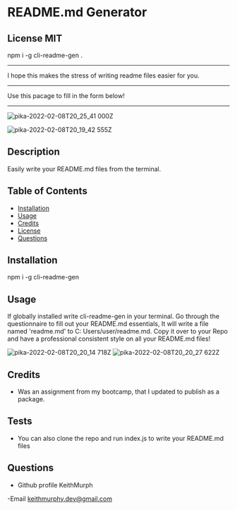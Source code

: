 
#  README.md Generator

 ## License  MIT
 
 npm i -g cli-readme-gen .
 <hr>
 I hope this makes the stress of writing readme files easier for you.
 <hr>
 Use this pacage to fill in the form below!
 <hr>
 
![pika-2022-02-08T20_25_41 000Z](https://user-images.githubusercontent.com/85463607/153069953-d59dfe7d-ca99-40ff-bfa0-b73468d41ab3.png)

![pika-2022-02-08T20_19_42 555Z](https://user-images.githubusercontent.com/85463607/153069119-2ca786b8-0610-444d-9f06-a4e53b7cde5c.png)



 ## Description
 Easily write your README.md files from the terminal.

 ## Table of Contents
 - [Installation](#howToInstall)
 - [Usage](#usage)
 - [Credits](#credits)
 - [License](#license)
 - [Questions](#questions)

 ## Installation
 npm i -g cli-readme-gen

 ## Usage
 If globally installed write cli-readme-gen in your terminal. 
 Go through the questionnaire to fill out your README.md essentials, It will write a file named 'readme.md' to C: Users/user/readme.md. Copy it over to your Repo and have a professional consistent style on all your README.md files!
    
   ![pika-2022-02-08T20_20_14 718Z](https://user-images.githubusercontent.com/85463607/153069132-cd400ba6-3ebb-48b2-970c-2096075b1569.png)
![pika-2022-02-08T20_20_27 622Z](https://user-images.githubusercontent.com/85463607/153069143-28c0f9a5-8496-481b-87b3-02680030e732.png)

 ## Credits
- Was an assignment from my bootcamp, that I updated to publish as a package. 


 ## Tests

 - You can also clone the repo and run index.js to write your README.md files

 ## Questions

 - Github profile
  KeithMurph

  -Email
  keithmurphy.dev@gmail.com
  
